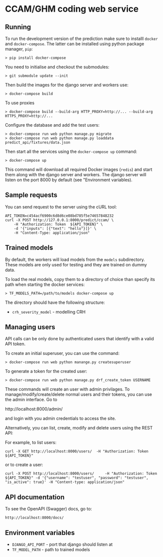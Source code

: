 # CCAM/GHM coding web service

## Running

To run the development version of the prediction make sure to installl `docker` and `docker-compose`. The latter can be installed using python package manager, `pip`:

```
> pip install docker-compose
```

You need to initialise and checkout the submodules:

```
> git submodule update --init
```

Then build the images for the django server and workers use:

```
> docker-compose build
```

To use proxies

```
> docker-compose build --build-arg HTTP_PROXY=http://... --build-arg HTTPS_PROXY=http://...
```

Configure the database and add the test users:

```
> docker-compose run web python manage.py migrate
> docker-compose run web python manage.py loaddata predict_api/fixtures/data.json
```

Then start all the services using the `docker-compose up` command:

```
> docker-compose up
```

This command will download all required Docker images (`redis`) and start them along with the django server and workers. The django server will listen on the port 8000 by default (see "Environment variables).


## Sample requests

You can send request to the server using the cURL tool:

```
API_TOKEN=c454acf6900c6d8d6ce08bd785f5e74657848232
curl -X POST http://127.0.0.1:8000/predict/ccam/ \
    -H "Authorization: Token  ${API_TOKEN}" \
    -d '{"inputs": [{"text": "hello"}]}' \
    -H "Content-Type: application/json"
```

## Trained models

By default, the workers will load models from the `models` subdirectory. These models
are only used for testing and they are trained on dummy data.

To load the real models, copy them to a directory of choice than specify its path when 
starting the docker services:

`> TF_MODELS_PATH=/path/to/models docker-compose up`

The directory should have the following structure:

* `crh_severity_model` - modelling CRH

## Managing users

API calls can be only done by authenticated users that identify with a valid API token.

To create an initial superuser, you can use the command:

```
> docker-compose run web python manange.py createsuperuser
```

To generate a token for the created user:

```
> docker-compose run web python manage.py drf_create_token USERNAME
```

These commands will create an user with admin privilages. To manage/modify/create/delete
normal users and their tokens, you can use the admin interface. Go to

http://localhost:8000/admin/

and login with you admin credentials to access the site.

Alternatively, you can list, create, modify and delete users using the REST API:

For example, to list users:

```
curl -X GET http://localhost:8000/users/  -H "Authorization: Token  ${API_TOKEN}"
```

or to create a user:

```
curl -X POST http://localhost:8000/users/     -H "Authorization: Token  ${API_TOKEN}" -d '{"username": "testuser", "password": "testuser", "is_active": true}' -H "Content-type: application/json"
```

## API documentation

To see the OpenAPI (Swagger) docs, go to:

```
http://localhost:8000/docs/
```

## Environment variables

* `DJANGO_API_PORT` - port that django should listen at
* `TF_MODEL_PATH` - path to trained models